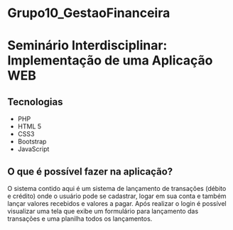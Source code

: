 # Grupo10_GestaoFinanceira
# Seminário Interdisciplinar: Implementação de uma Aplicação WEB


## Tecnologias
  - PHP
  - HTML 5
  - CSS3
  - Bootstrap
  - JavaScript

## O que é possível fazer na aplicação?

O sistema contido aqui é um sistema de lançamento de transações (débito e crédito) onde o usuário pode se cadastrar, logar em sua conta e também lançar valores recebidos e valores a pagar. Após realizar o login é possível visualizar uma tela que exibe um formulário para lançamento das transações e uma planilha todos os lançamentos.


